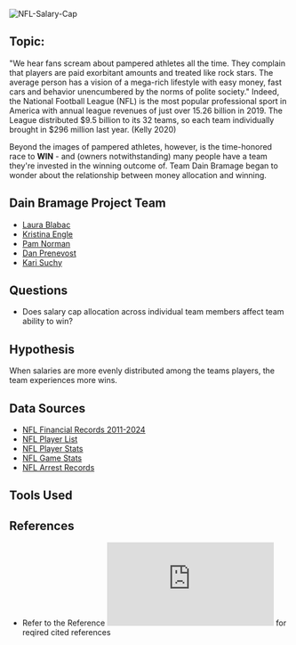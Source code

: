 ![NFL-Salary-Cap](https://user-images.githubusercontent.com/87709841/153775860-75842691-11e6-4076-999e-c8e74142175d.png)

## Topic: 
"We hear fans scream about pampered athletes all the time. They complain that players are paid exorbitant amounts and treated like rock stars. The average person has a vision of a mega-rich lifestyle with easy money, fast cars and behavior unencumbered by the norms of polite society." Indeed, the National Football League (NFL) is the most popular professional sport in America with annual league revenues of just over 15.26 billion in 2019. The League distributed $9.5 billion to its 32 teams, so each team individually brought in $296 million last year. (Kelly 2020)

Beyond the images of pampered athletes, however, is the time-honored race to **WIN** - and (owners notwithstanding) many people have a team they're invested in the winning outcome of.  Team Dain Bramage began to wonder about the relationship between money allocation and winning.

## Dain Bramage Project Team
- [Laura Blabac](https://github.com/leblabac/)
- [Kristina Engle](https://github.com/kristina1727/)
- [Pam Norman](https://github.com/pnorman411)
- [Dan Prenevost](https://github.com/dprenevost)
- [Kari Suchy](https://github.com/karisuchy)

## Questions  
- Does salary cap allocation across individual team members affect team ability to win?

## Hypothesis
When salaries are more evenly distributed among the teams players, the team experiences more wins.

## Data Sources 
- [NFL Financial Records 2011-2024](https://www.spotrac.com/)
- [NFL Player List](https://www.pro-football-reference.com/players/)
- [NFL Player Stats](https://www.nfl.com/stats/player-stats/)
- [NFL Game Stats](https://www.pro-football-reference.com)
- [NFL Arrest Records](https://databases.usatoday.com/nfl-arrests/)

## Tools Used





## References  
- Refer to the Reference ![README](https://github.com/leblabac/dain-bramage-final-project/blob/b8b4545fbfc91000d5f6d398e46fc63742447f34/REFERENCES.md) for reqired cited references
